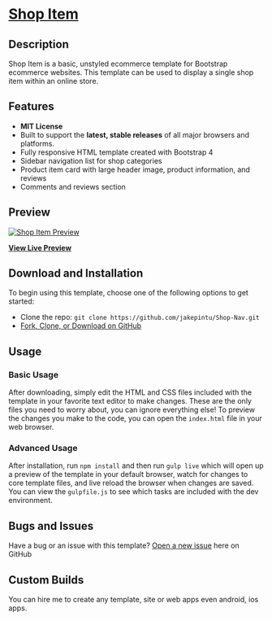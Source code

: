 # [Shop Item](https://jakepintu.github.io/Shop-Item/)

## Description

Shop Item is a basic, unstyled ecommerce template for Bootstrap ecommerce websites. This template can be used to display a single shop item within an online store.

## Features

  * <strong>MIT License</strong>
  * Built to support the <strong>latest, stable releases</strong> of all major browsers and platforms.
  * Fully responsive HTML template created with Bootstrap 4
  * Sidebar navigation list for shop categories
  * Product item card with large header image, product information, and reviews
  * Comments and reviews section

## Preview

[![Shop Item Preview](https://raw.githubusercontent.com/jakepintu/Shop-Item/master/img/shop-item.jpg)](https://jakepintu.github.io/Shop-Item/)

**[View Live Preview](https://jakepintu.github.io/Shop-Item/)**

## Download and Installation

To begin using this template, choose one of the following options to get started:
* Clone the repo: `git clone https://github.com/jakepintu/Shop-Nav.git`
* [Fork, Clone, or Download on GitHub](https://jakepintu.github.io/Shop-Item/)

## Usage

### Basic Usage

After downloading, simply edit the HTML and CSS files included with the template in your favorite text editor to make changes. These are the only files you need to worry about, you can ignore everything else! To preview the changes you make to the code, you can open the `index.html` file in your web browser.

### Advanced Usage

After installation, run `npm install` and then run `gulp live` which will open up a preview of the template in your default browser, watch for changes to core template files, and live reload the browser when changes are saved. You can view the `gulpfile.js` to see which tasks are included with the dev environment.

## Bugs and Issues

Have a bug or an issue with this template? [Open a new issue](https://github.com/jakepintu/Shop-Item/issues) here on GitHub

## Custom Builds

You can hire me to create any template, site or web apps even android, ios apps.
